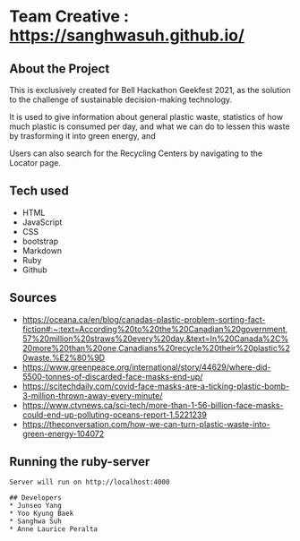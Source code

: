 # Team Creative : https://sanghwasuh.github.io/

## About the Project

This is exclusively created for Bell Hackathon Geekfest 2021, as the solution to the challenge of sustainable decision-making technology.

It is used to give information about general plastic waste, statistics of how much plastic is consumed per day, and what we can do to lessen this waste by trasforming it into green energy, and 

Users can also search for the Recycling Centers by navigating to the Locator page.

## Tech used
* HTML
* JavaScript
* CSS
* bootstrap
* Markdown
* Ruby
* Github

## Sources
* https://oceana.ca/en/blog/canadas-plastic-problem-sorting-fact-fiction#:~:text=According%20to%20the%20Canadian%20government,57%20million%20straws%20every%20day.&text=In%20Canada%2C%20more%20than%20one,Canadians%20recycle%20their%20plastic%20waste.%E2%80%9D
* https://www.greenpeace.org/international/story/44629/where-did-5500-tonnes-of-discarded-face-masks-end-up/
* https://scitechdaily.com/covid-face-masks-are-a-ticking-plastic-bomb-3-million-thrown-away-every-minute/
* https://www.ctvnews.ca/sci-tech/more-than-1-56-billion-face-masks-could-end-up-polluting-oceans-report-1.5221239
* https://theconversation.com/how-we-can-turn-plastic-waste-into-green-energy-104072

## Running the ruby-server
```bundle exec jekyll serve
Server will run on http://localhost:4000

## Developers
* Junseo Yang
* Yoo Kyung Baek
* Sanghwa Suh
* Anne Laurice Peralta
